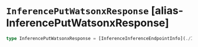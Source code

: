 # `InferencePutWatsonxResponse` [alias-InferencePutWatsonxResponse]
```typescript
type InferencePutWatsonxResponse = [InferenceInferenceEndpointInfo](./InferenceInferenceEndpointInfo.md);
```
